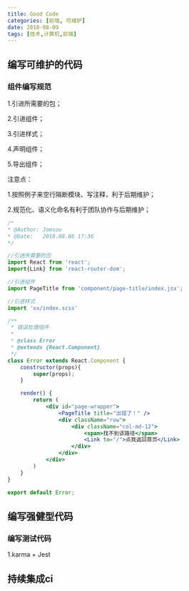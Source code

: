 ```yaml
---
title: Good Code
categories: [前端, 可维护]
date: 2018-08-09
tags: [技术,计算机,前端]
---
```


## 编写可维护的代码

<!--more-->

### 组件编写规范

1.引进所需要的包；

2.引进组件；

3.引进样式；

4.声明组件；

5.导出组件；


注意点：

1.按照例子来空行隔断模块、写注释，利于后期维护；

2.规范化、语义化命名有利于团队协作与后期维护；

```jsx
/*
* @Author: Jomsou
* @Date:   2018.08.06 17:36
*/  

//引进所需要的包
import React from 'react';
import{Link} from 'react-router-dom';

//引进组件
import PageTitle from 'component/page-title/index.jsx';

//引进样式 
import 'xx/index.scss'

/**
 * 错误处理组件
 * 
 * @class Error
 * @extends {React.Component}
 */
class Error extends React.Component {
    constructor(props){
        super(props);
    }

    render() {
        return (
            <div id="page-wrapper">
                <PageTitle title="出错了！" />
                <div className="row">
                    <div className="col-md-12">
                        <span>找不到该路径</span>
                        <Link to="/">点我返回首页</Link>
                    </div>
                </div>
            </div>
        )
    }
}

export default Error;
```

## 编写强健型代码

### 编写测试代码

1.karma + Jest

## 持续集成ci